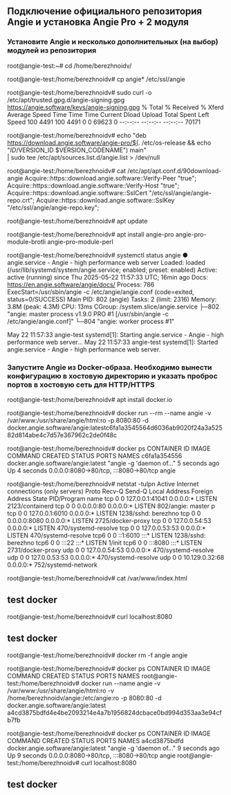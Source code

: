 ## Подключение официального репозитория Angie и установка Angie Pro + 2 модуля

### Установите Angie и несколько дополнительных (на выбор) модулей из репозитория
root@angie-test:~# cd /home/berezhnoidv/

root@angie-test:/home/berezhnoidv# cp angie* /etc/ssl/angie

root@angie-test:/home/berezhnoidv# sudo curl -o /etc/apt/trusted.gpg.d/angie-signing.gpg \
            https://angie.software/keys/angie-signing.gpg
  % Total    % Received % Xferd  Average Speed   Time    Time     Time  Current
                                 Dload  Upload   Total   Spent    Left  Speed
100  4491  100  4491    0     0  69623      0 --:--:-- --:--:-- --:--:-- 70171

root@angie-test:/home/berezhnoidv# echo "deb https://download.angie.software/angie-pro/$(. /etc/os-release && echo "$ID/$VERSION_ID $VERSION_CODENAME") main" \
    | sudo tee /etc/apt/sources.list.d/angie.list > /dev/null
    
root@angie-test:/home/berezhnoidv# cat /etc/apt/apt.conf.d/90download-angie
Acquire::https::download.angie.software::Verify-Peer "true";
Acquire::https::download.angie.software::Verify-Host "true";
Acquire::https::download.angie.software::SslCert     "/etc/ssl/angie/angie-repo.crt";
Acquire::https::download.angie.software::SslKey      "/etc/ssl/angie/angie-repo.key";

root@angie-test:/home/berezhnoidv# apt update

root@angie-test:/home/berezhnoidv# apt install angie-pro angie-pro-module-brotli angie-pro-module-perl

root@angie-test:/home/berezhnoidv# systemctl status angie
● angie.service - Angie - high performance web server
     Loaded: loaded (/usr/lib/systemd/system/angie.service; enabled; preset: enabled)
     Active: active (running) since Thu 2025-05-22 11:57:33 UTC; 16min ago
       Docs: https://en.angie.software/angie/docs/
    Process: 786 ExecStart=/usr/sbin/angie -c /etc/angie/angie.conf (code=exited, status=0/SUCCESS)
   Main PID: 802 (angie)
      Tasks: 2 (limit: 2316)
     Memory: 3.8M (peak: 4.3M)
        CPU: 13ms
     CGroup: /system.slice/angie.service
             ├─802 "angie: master process v1.9.0 PRO #1 [/usr/sbin/angie -c /etc/angie/angie.conf]"
             └─804 "angie: worker process #1"

May 22 11:57:33 angie-test systemd[1]: Starting angie.service - Angie - high performance web server...
May 22 11:57:33 angie-test systemd[1]: Started angie.service - Angie - high performance web server.

### Запустите Angie из Docker-образа. Необходимо вынести конфигурацию в хостовую директорию и указать проброс портов в хостовую сеть для HTTP/HTTPS
root@angie-test:/home/berezhnoidv# apt install docker.io

root@angie-test:/home/berezhnoidv# docker run --rm --name angie -v /var/www:/usr/share/angie/html:ro  -p 8080:80 -d docker.angie.software/angie:latestc6fa1a3545564d6036ab9020f24a3a52582d814abe4c7d57e367962c2de0f48c

root@angie-test:/home/berezhnoidv# docker ps
CONTAINER ID   IMAGE                                COMMAND                  CREATED         STATUS         PORTS                                   NAMES
c6fa1a354556   docker.angie.software/angie:latest   "angie -g 'daemon of…"   5 seconds ago   Up 4 seconds   0.0.0.0:8080->80/tcp, :::8080->80/tcp   angie

root@angie-test:/home/berezhnoidv# netstat -tulpn
Active Internet connections (only servers)
Proto Recv-Q Send-Q Local Address           Foreign Address         State       PID/Program name
tcp        0      0 127.0.0.1:41041         0.0.0.0:*               LISTEN      2123/containerd
tcp        0      0 0.0.0.0:80              0.0.0.0:*               LISTEN      802/angie: master p
tcp        0      0 127.0.0.1:6010          0.0.0.0:*               LISTEN      1238/sshd: berezhno
tcp        0      0 0.0.0.0:8080            0.0.0.0:*               LISTEN      2725/docker-proxy
tcp        0      0 127.0.0.54:53           0.0.0.0:*               LISTEN      470/systemd-resolve
tcp        0      0 127.0.0.53:53           0.0.0.0:*               LISTEN      470/systemd-resolve
tcp6       0      0 ::1:6010                :::*                    LISTEN      1238/sshd: berezhno
tcp6       0      0 :::22                   :::*                    LISTEN      1/init
tcp6       0      0 :::8080                 :::*                    LISTEN      2731/docker-proxy
udp        0      0 127.0.0.54:53           0.0.0.0:*                           470/systemd-resolve
udp        0      0 127.0.0.53:53           0.0.0.0:*                           470/systemd-resolve
udp        0      0 10.129.0.32:68          0.0.0.0:*                           752/systemd-network

root@angie-test:/home/berezhnoidv# cat /var/www/index.html
<h2>test docker</h2>

root@angie-test:/home/berezhnoidv# curl localhost:8080
<h2>test docker</h2>

root@angie-test:/home/berezhnoidv# docker rm -f angie
angie

root@angie-test:/home/berezhnoidv# docker ps
CONTAINER ID   IMAGE     COMMAND   CREATED   STATUS    PORTS     NAMES
root@angie-test:/home/berezhnoidv# docker run  --name angie -v /var/www:/usr/share/angie/html:ro -v /home/berezhnoidv/angie:/etc/angie:ro -p 8080:80 -d docker.angie.software/angie:latest
a4cd3875bdfd4e4be2093214e4a7b1956824dcbace0bd994d353aa3e94cfb7fb

root@angie-test:/home/berezhnoidv# docker ps
CONTAINER ID   IMAGE                                COMMAND                  CREATED         STATUS         PORTS                                   NAMES
a4cd3875bdfd   docker.angie.software/angie:latest   "angie -g 'daemon of…"   9 seconds ago   Up 9 seconds   0.0.0.0:8080->80/tcp, :::8080->80/tcp   angie
root@angie-test:/home/berezhnoidv# curl localhost:8080
<h2>test docker</h2>


